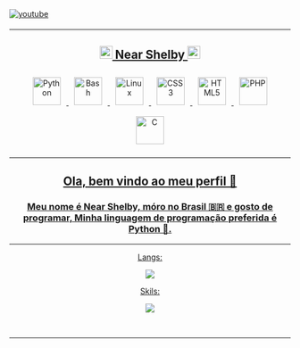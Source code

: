 
<div><a href="https://www.youtube.com/channel/UCYx02EM3e2h2Nbn2OwJ9voQ" target="_blank">
<img src=https://img.shields.io/badge/youtube-%23EE4831.svg?&style=for-the-badge&logo=youtube&logoColor=white alt=youtube style="margin-bottom: 5px;" /></div>
<hr>
<div>


<!-- Skillz -->
<h2 align="center"><img src="https://emojis.slackmojis.com/emojis/images/1588263557/8818/computer-fire.gif?1588263557" width="23px"> Near Shelby <img src="https://emojis.slackmojis.com/emojis/images/1588263557/8818/computer-fire.gif?1588263557" width="23px"></h2>  
<div align="center">    
<img style="margin: 10px" src="https://profilinator.rishav.dev/skills-assets/python-original.svg" alt="Python" height="50" />  
<img style="margin: 10px" src="https://profilinator.rishav.dev/skills-assets/gnu_bash-icon.svg" alt="Bash" height="50" />  
<img style="margin: 10px" src="https://profilinator.rishav.dev/skills-assets/linux-original.svg" alt="Linux" height="50" /> 
<img style="margin: 10px" src="https://profilinator.rishav.dev/skills-assets/css3-original-wordmark.svg" alt="CSS3" height="50" />  
<img style="margin: 10px" src="https://profilinator.rishav.dev/skills-assets/html5-original-wordmark.svg" alt="HTML5" height="50" />  
<img style="margin: 10px" src="https://profilinator.rishav.dev/skills-assets/php-original.svg" alt="PHP" height="50" />  
<img style="margin: 10px" src="https://profilinator.rishav.dev/skills-assets/c-original.svg" alt="C" height="50" />  
  

</div>  

<hr>
<center>
<h2>Ola, bem vindo ao meu perfil 👋</h2>
<h3>Meu nome é Near Shelby, móro no Brasil 🇧🇷 e gosto de programar, Minha linguagem de programação preferida é Python 🐍.</h3>
<hr>
Langs:
<p align="center">
<img src="https://github-readme-stats.vercel.app/api/top-langs/?username=nearshelby-yt&langs_count=999">
</p>
Skils:
<p align="center">
<img src="https://github-readme-stats.vercel.app/api?username=nearshelby-yt&show_icons=true">
</p>
<br />
</center>
<hr>
